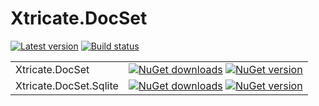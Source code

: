 # Xtricate.DocSet

[![Latest version](https://nuget.org/Content/Images/packageDefaultIcon-50x50.png)](https://www.nuget.org/packages?q=docset)
[![Build status](https://ci.appveyor.com/api/projects/status/8dnddawd6bb3dxn9?svg=true)](https://ci.appveyor.com/project/vip32/xtricate-docset)

| | |
|-------|------|
|Xtricate.DocSet|[![NuGet downloads](https://img.shields.io/nuget/dt/Xtricate.DocSet.svg)](http://www.nuget.org/packages/Xtricate.DocSet) [![NuGet version](https://img.shields.io/nuget/v/Xtricate.DocSet.svg)](http://www.nuget.org/packages/Xtricate.DocSet)|
|Xtricate.DocSet.Sqlite|[![NuGet downloads](https://img.shields.io/nuget/dt/Xtricate.DocSet.Sqlite.svg)](http://www.nuget.org/packages/Xtricate.DocSet.Sqlite) [![NuGet version](https://img.shields.io/nuget/v/Xtricate.DocSet.Sqlite.svg)](http://www.nuget.org/packages/Xtricate.DocSet.Sqlite)|
